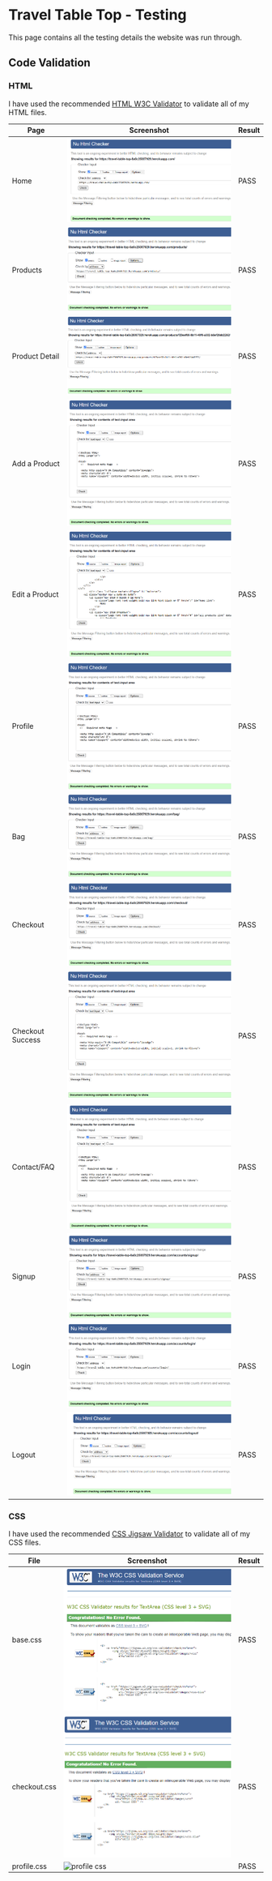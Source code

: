 # Travel Table Top - Testing

This page contains all the testing details the website was run through.

## Code Validation

### HTML

I have used the recommended [HTML W3C Validator](https://validator.w3.org/) to validate all of my HTML files.

| Page | Screenshot | Result |
|------| ---------- | ------ |
| Home | ![landing page](./assets_readme/homeHTML.png) | PASS |
| Products | ![products](./assets_readme/productsHTML.png) | PASS |
| Product Detail |![product detail](./assets_readme/productDetailHTML.png) | PASS |
| Add a Product | ![addProduct](./assets_readme/addProductHTML.png) | PASS |
| Edit a Product | ![EditProduct](./assets_readme/editHTML.png) | PASS |
| Profile | ![profile page](./assets_readme/profileHTML.png) | PASS |
| Bag | ![bag page](./assets_readme/bagHTML.png) | PASS |
| Checkout |![checkout](./assets_readme/checkoutHTML.png) | PASS |
| Checkout Success | ![checkout success](./assets_readme/checkoutSuccessHTML.png) | PASS |
| Contact/FAQ | ![contact and FAQ](./assets_readme/contactHTML.png) | PASS |
| Signup | ![Signup](./assets_readme/signupHTML.png)| PASS |
| Login | ![login](./assets_readme/loginHTML.png) | PASS |
| Logout |![logout](./assets_readme/logoutHTML.png)| PASS |

### CSS

I have used the recommended [CSS Jigsaw Validator](https://jigsaw.w3.org/css-validator) to validate all of my CSS files.

| File | Screenshot | Result |
| ---- | ---------- | ------ |
| base.css | ![base css](./assets_readme/baseCSS.png)| PASS |
| checkout.css | ![checkout css](./assets_readme/checkoutCSS.png) | PASS |
| profile.css | ![profile css](image.png) | PASS |

